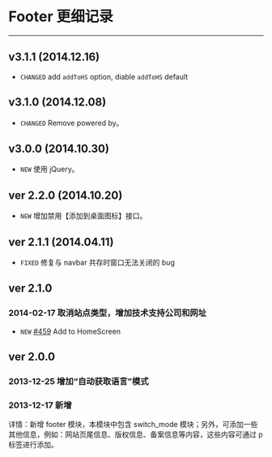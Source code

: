 # Footer 更细记录
---

## v3.1.1 (2014.12.16)

- `CHANGED` add `addToHS` option, diable `addToHS` default

## v3.1.0 (2014.12.08)

- `CHANGED` Remove powered by。

## v3.0.0 (2014.10.30)

- `NEW` 使用 jQuery。

## ver 2.2.0 (2014.10.20)

- `NEW` 增加禁用【添加到桌面图标】接口。

## ver 2.1.1 (2014.04.11)

- `FIXED` 修复与 navbar 共存时窗口无法关闭的 bug

## ver 2.1.0

### 2014-02-17 取消站点类型，增加技术支持公司和网址

- `NEW` [#459](https://github.com/allmobilize/issues/issues/459) Add to HomeScreen

## ver 2.0.0

### 2013-12-25 增加“自动获取语言”模式

### 2013-12-17 新增

详情：新增 footer 模块，本模块中包含 switch_mode 模块；另外，可添加一些其他信息，例如：网站页尾信息、版权信息、备案信息等内容，这些内容可通过 p 标签进行添加。
